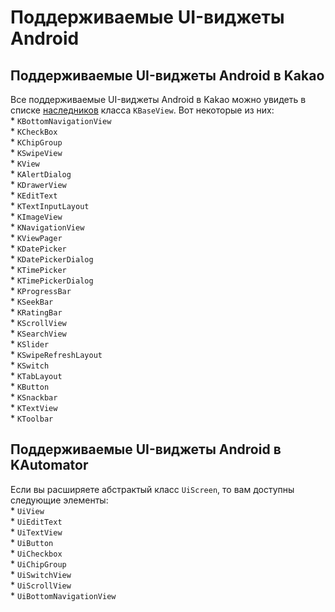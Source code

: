 # Поддерживаемые UI-виджеты Android

## Поддерживаемые UI-виджеты Android в Kakao
Все поддерживаемые UI-виджеты Android в Kakao можно увидеть в списке [наследников](https://kakaocup.github.io/Kakao/kakao/io.github.kakaocup.kakao.common.views/-k-base-view/index.html) класса `KBaseView`.
Вот некоторые из них:
<br>* `KBottomNavigationView`
<br>* `KCheckBox`
<br>* `KChipGroup`
<br>* `KSwipeView`
<br>* `KView`
<br>* `KAlertDialog`
<br>* `KDrawerView`
<br>* `KEditText`
<br>* `KTextInputLayout`
<br>* `KImageView`
<br>* `KNavigationView`
<br>* `KViewPager`
<br>* `KDatePicker`
<br>* `KDatePickerDialog`
<br>* `KTimePicker`
<br>* `KTimePickerDialog`
<br>* `KProgressBar`
<br>* `KSeekBar`
<br>* `KRatingBar`
<br>* `KScrollView`
<br>* `KSearchView`
<br>* `KSlider`
<br>* `KSwipeRefreshLayout`
<br>* `KSwitch`
<br>* `KTabLayout`
<br>* `KButton`
<br>* `KSnackbar`
<br>* `KTextView`
<br>* `KToolbar`

## Поддерживаемые UI-виджеты Android в KAutomator
Если вы расширяете абстрактый класс `UiScreen`, то вам доступны следующие элементы:
<br>* `UiView`
<br>* `UiEditText`
<br>* `UiTextView`
<br>* `UiButton`
<br>* `UiCheckbox`
<br>* `UiChipGroup`
<br>* `UiSwitchView`
<br>* `UiScrollView`
<br>* `UiBottomNavigationView`

